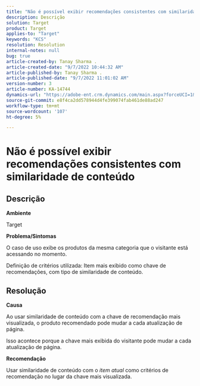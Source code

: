 ```yaml
---
title: "Não é possível exibir recomendações consistentes com similaridade de conteúdo"
description: Descrição
solution: Target
product: Target
applies-to: "Target"
keywords: "KCS"
resolution: Resolution
internal-notes: null
bug: true
article-created-by: Tanay Sharma .
article-created-date: "9/7/2022 10:44:32 AM"
article-published-by: Tanay Sharma .
article-published-date: "9/7/2022 11:01:02 AM"
version-number: 3
article-number: KA-14744
dynamics-url: "https://adobe-ent.crm.dynamics.com/main.aspx?forceUCI=1&pagetype=entityrecord&etn=knowledgearticle&id=d1bc1008-9a2e-ed11-9db1-002248086735"
source-git-commit: e8f4ca2dd578944d4fe399074fab461de88ad247
workflow-type: tm+mt
source-wordcount: '107'
ht-degree: 5%

---
```


# Não é possível exibir recomendações consistentes com similaridade de conteúdo

## Descrição


<b>Ambiente</b>

Target



<b>Problema/Sintomas</b>

O caso de uso exibe os produtos da mesma categoria que o visitante está acessando no momento.

Definição de critérios utilizada: Item mais exibido como chave de recomendações, com tipo de similaridade de conteúdo.


## Resolução


<b>Causa</b>

Ao usar similaridade de conteúdo com a chave de recomendação mais visualizada, o produto recomendado pode mudar a cada atualização de página.

Isso acontece porque a chave mais exibida do visitante pode mudar a cada atualização de página.



<b>Recomendação</b>

Usar similaridade de conteúdo com o *item atual* como critérios de recomendação no lugar da chave mais visualizada.
